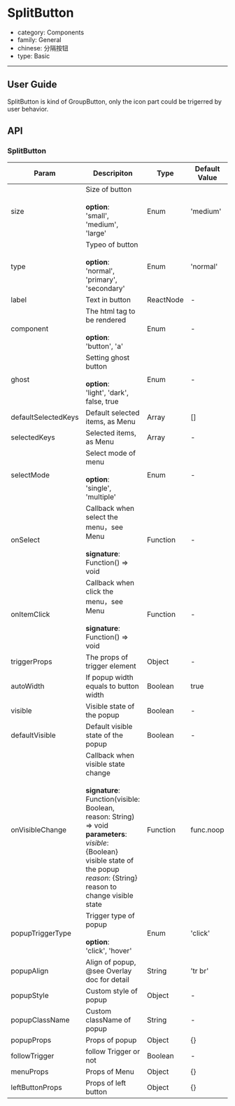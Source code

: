 # SplitButton

-   category: Components
-   family: General
-   chinese: 分隔按钮
-   type: Basic

---

## User Guide

SplitButton is kind of GroupButton, only the icon part could be trigerred by user behavior.

## API

### SplitButton

| Param | Descripiton  | Type  | Default Value |
| ---------------- | ---------------------------------------------------------------------------------------------------------------------------------------------------------------- | --------- | --------- |
| size             | Size of button<br><br>**option**:<br>'small', 'medium', 'large'                                                                                                             | Enum      | 'medium'  |
| type             | Typeo of button<br><br>**option**:<br>'normal', 'primary', 'secondary'                                                                                                        | Enum      | 'normal'  |
| label            | Text in button | ReactNode | -         |
| component        | The html tag to be rendered<br><br>**option**:<br>'button', 'a'                                                                                                                          | Enum      | -         |
| ghost            | Setting ghost button <br><br>**option**:<br>'light', 'dark', false, true                                                                                                          | Enum      | -         |
| defaultSelectedKeys | Default selected items, as Menu                                                                                                                                           | Array     | \[]       |
| selectedKeys        | Selected items, as Menu                                                                                                                                              | Array     | -         |
| selectMode       | Select mode of menu<br><br>**option**:<br>'single', 'multiple'                                                                                                                  | Enum      | -         |
| onSelect         | Callback when select the menu，see Menu<br><br>**signature**:<br>Function() => void                                                                                                           | Function  | -         |
| onItemClick      | Callback when click the menu，see Menu<br><br>**signature**:<br>Function() => void                                                                                                           | Function  | -         |
| triggerProps     | The props of trigger element | Object    | -         |
| autoWidth        | If popup width equals to button width | Boolean   | true      |
| visible          | Visible state of the popup | Boolean   | -         |
| defaultVisible   | Default visible state of the popup  | Boolean   | -         |
| onVisibleChange  | Callback when visible state change<br><br>**signature**:<br>Function(visible: Boolean, reason: String) => void<br>**parameters**:<br>_visible_: {Boolean} visible state of the popup<br>_reason_: {String} reason to change visible state | Function  | func.noop |
| popupTriggerType | Trigger type of popup<br><br>**option**:<br>'click', 'hover'                                                                                                                      | Enum      | 'click'   |
| popupAlign       | Align of popup, @see Overlay doc for detail  | String    | 'tr br'   |
| popupStyle       | Custom style of popup  | Object    | -         |
| popupClassName   | Custom className of popup | String    | -         |
| popupProps       | Props of popup  | Object    | {}         |
| followTrigger       | follow Trigger or not                | Boolean         | -                                         |
| menuProps           | Props of Menu                                                                                                                                                    | Object    | {}        |
| leftButtonProps     | Props of left button                                                                                                                                                  | Object    | {}        |
